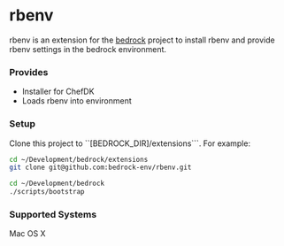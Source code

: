 # rbenv

rbenv is an extension for the [bedrock](https://github.com/bedrock-env/ack)
project to install rbenv and provide rbenv settings in the bedrock environment.

### Provides

- Installer for ChefDK
- Loads rbenv into environment

### Setup

Clone this project to ``[BEDROCK_DIR]/extensions```. For example:

```sh
cd ~/Development/bedrock/extensions
git clone git@github.com:bedrock-env/rbenv.git
```

```sh
cd ~/Development/bedrock
./scripts/bootstrap
```

### Supported Systems

Mac OS X